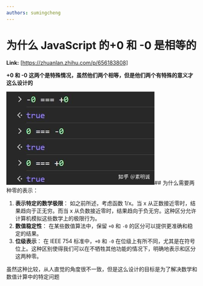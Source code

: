 ```yaml
---
authors: sumingcheng
---
```

# 为什么 JavaScript 的+0 和 -0 是相等的



 **Link:** [https://zhuanlan.zhihu.com/p/656183808]



**+0 和 -0 这两个是特殊情况，虽然他们两个相等，但是他们两个有特殊的意义才这么设计的**

![ffd5be6bfa26e251140129416440fe45](../image/ffd5be6bfa26e251140129416440fe45.jpg)## 为什么需要两种零的表示：  

1. **表示特定的数学极限**： 如之前所述，考虑函数 1/x。当 x 从正数接近零时，结果趋向于正无穷。而当 x 从负数接近零时，结果趋向于负无穷。这种区分允许计算机模拟这些数学上的极限行为。
2. **数值稳定性**： 在某些数值算法中，保留 `+0` 和 `-0` 的区分可以提供更准确和稳定的结果。
3. **位级表示**： 在 IEEE 754 标准中，`+0` 和 `-0` 在位级上有所不同，尤其是在符号位上。这种区别使得我们可以在不牺牲其他功能的情况下，明确地表示和区分这两种零。

虽然这种比较，从人直觉的角度很不一致，但是这么设计的目标是为了解决数学和数值计算中的特定问题

